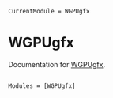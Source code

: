 ```@meta
CurrentModule = WGPUgfx
```

# WGPUgfx

Documentation for [WGPUgfx](https://github.com/arhik/WGPUgfx.jl).

```@index
```

```@autodocs
Modules = [WGPUgfx]
```
